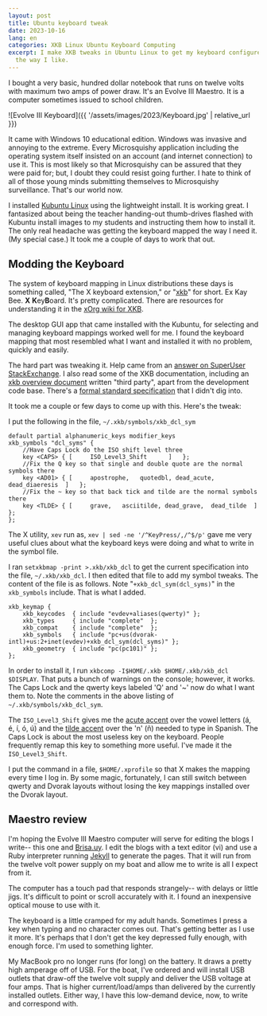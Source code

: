 ```yaml
---
layout: post
title: Ubuntu keyboard tweak
date: 2023-10-16
lang: en
categories: XKB Linux Ubuntu Keyboard Computing
excerpt: I make XKB tweaks in Ubuntu Linux to get my keyboard configured
  the way I like.
---
```

I bought a very basic, hundred dollar notebook that runs on twelve volts with
maximum two amps of power draw. It's an Evolve III Maestro. It is a computer
sometimes issued to school children.

![Evolve III Keyboard]({{ '/assets/images/2023/Keyboard.jpg' | relative_url }})

It came with Windows 10 educational edition. Windows was invasive and
annoying to the extreme.  Every Microsquishy application including the
operating system itself insisted on an account (and internet connection) to use
it. This is most likely so that Microsquishy can be assured that they were paid
for; but, I doubt they could resist going further. I hate to think of all of
those young minds submitting themselves to Microsquishy surveillance. That's
our world now.

I installed [Kubuntu Linux][kubuntu] using the lightweight install.  It is
working great.  I fantasized about being the teacher handing-out thumb-drives
flashed with Kubuntu install images to my students and instructing them how to
install it.  The only real headache was getting the keyboard mapped the way I
need it. (My special case.) It took me a couple of days to work that out.

[kubuntu]: https://kubuntu.org/

## Modding the Keyboard
The system of keyboard mapping in Linux distributions these days is something
called, "The X keyboard extension," or "[xkb][xkb]" for short.  Ex Kay Bee.
**X** **K**ey**B**oard.  It's pretty complicated.  There are resources for
understanding it in the [xOrg wiki for XKB][wiki].

[xkb]: https://en.wikipedia.org/wiki/X_keyboard_extension
[wiki]: https://www.x.org/wiki/XKB/

The desktop GUI app that came installed with the Kubuntu,
for selecting and managing keyboard mappings worked well for me.
I found the keyboard mapping that most resembled what I want and installed
it with no problem, quickly and easily.

The hard part was tweaking it. Help came from an [answer on SuperUser
StackExchange][suex].  I also read some of the XKB documentation, including an
[xkb overview document][xov] written "third party", apart from the development
code base.  There's a [formal standard specification][xkbp] that I didn't dig
into.

[suex]: https://superuser.com/a/1168603
[xov]: https://www.charvolant.org/doug/xkb/html/xkb.html
[xkbp]: https://www.x.org/releases/current/doc/libX11/XKB/xkblib.html

It took me a couple or few days to come up with this. Here's the tweak:

I put the following in the file, `~/.xkb/symbols/xkb_dcl_sym`

```
default partial alphanumeric_keys modifier_keys
xkb_symbols "dcl_syms" {
    //Have Caps Lock do the ISO shift level three
    key <CAPS> { [     ISO_Level3_Shift      ]   };
    //Fix the Q key so that single and double quote are the normal symbols there
    key <AD01> { [     apostrophe,   quotedbl, dead_acute,  dead_diaeresis  ]   };
    //Fix the ~ key so that back tick and tilde are the normal symbols there
    key <TLDE> { [     grave,   asciitilde, dead_grave,  dead_tilde  ]   };
};
```

The X utility, `xev` run as, `xev | sed -ne '/^KeyPress/,/^$/p'`
gave me very useful clues about what the keyboard keys were doing and
what to write in the symbol file.

I ran `setxkbmap -print >.xkb/xkb_dcl` to get the current specification
into the file, `~/.xkb/xkb_dcl`.
I then edited that file to add my symbol tweaks.
The content of the file is as follows.
Note "`+xkb_dcl_sym(dcl_syms)`" in the `xkb_symbols` include.
That is what I added.

```
xkb_keymap {
	xkb_keycodes  { include "evdev+aliases(qwerty)"	};
	xkb_types     { include "complete"	};
	xkb_compat    { include "complete"	};
	xkb_symbols   { include "pc+us(dvorak-intl)+us:2+inet(evdev)+xkb_dcl_sym(dcl_syms)"	};
	xkb_geometry  { include "pc(pc101)"	};
};
```

In order to install it, I run `xkbcomp -I$HOME/.xkb $HOME/.xkb/xkb_dcl $DISPLAY`.
That puts a bunch of warnings on the console; however, it works. The Caps Lock
and the qwerty keys labeled 'Q' and '~' now do what I want them to.
Note the comments in the above listing of `~/.xkb/symbols/xkb_dcl_sym`.

The `ISO_Level3_Shift` gives me the [acute accent][acute] over the vowel
letters (á, é, í, ó, ú) and the [tilde accent][tilde] over the 'n' (ñ) needed
to type in Spanish.  The Caps Lock is about the most useless key on the
keyboard.  People frequently remap this key to something more useful.  I've
made it the `ISO_Level3_Shift`.

[acute]: https://en.wikipedia.org/wiki/Acute_accent
[tilde]: https://en.wikipedia.org/wiki/Tilde

I put the command in a file, `$HOME/.xprofile` so that X makes the mapping
every time I log in.  By some magic, fortunately, I can still switch between
qwerty and Dvorak layouts without losing the key mappings installed over the
Dvorak layout.

## Maestro review
I'm hoping the Evolve III Maestro computer will serve for editing the blogs I
write-- this one and [Brisa.uy][brisa]. I edit the blogs with a text editor (vi)
and use a Ruby interpreter running [Jekyll][jekyll] to generate the pages. That
it will run from the twelve volt power supply on my boat and allow me to
write is all I expect from it.

The computer has a touch pad that responds strangely-- with delays or
little jigs.  It's difficult to point or scroll accurately with it.
I found an inexpensive optical mouse to use with it.

The keyboard is a little cramped for my adult hands. Sometimes I press a key
when typing and no character comes out.  That's getting better as I use it
more.  It's perhaps that I don't get the key depressed fully enough, with
enough force. I'm used to something lighter.

My MacBook pro no longer runs (for long) on the battery. It draws a pretty
high amperage off of USB. For the boat, I've ordered and will install USB
outlets that draw-off the twelve volt supply and deliver the USB voltage at
four amps.  That is higher current/load/amps than delivered by the currently
installed outlets. Either way, I have this low-demand device, now, to
write and correspond with.

[brisa]: https://brisa.uy/
[jekyll]: http://jekyllrb.com/

